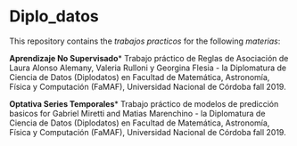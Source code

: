 # Diplo_datos

This repository contains the *trabajos practicos* for the following *materias*:

**Aprendizaje No Supervisado***
Trabajo práctico de Reglas de Asociación de Laura Alonso Alemany, Valeria Rulloni y Georgina Flesia - la Diplomatura de Ciencia de Datos (Diplodatos) en Facultad de Matemática, Astronomía, Física y Computación (FaMAF), Universidad Nacional de Córdoba fall 2019.

**Optativa Series Temporales***
Trabajo práctico de modelos de predicción basicos for Gabriel Miretti and Matias Marenchino - la Diplomatura de Ciencia de Datos (Diplodatos) en Facultad de Matemática, Astronomía, Física y Computación (FaMAF), Universidad Nacional de Córdoba fall 2019.



